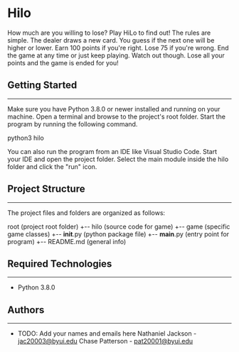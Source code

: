 # Hilo

How much are you willing to lose? Play HiLo to find out! The rules are
simple. The dealer draws a new card. You guess if the next one will be higher or
lower. Earn 100 points if you're right. Lose 75 if you're wrong. End the game at
any time or just keep playing. Watch out though. Lose all your points and the
game is ended for you!

## Getting Started

---

Make sure you have Python 3.8.0 or newer installed and running on your machine.
Open a terminal and browse to the project's root folder. Start the program by
running the following command.

python3 hilo

You can also run the program from an IDE like Visual Studio Code. Start your IDE
and open the project folder. Select the main module inside the hilo folder and
click the "run" icon.

## Project Structure

---

The project files and folders are organized as follows:

root (project root folder)
+-- hilo (source code for game)
+-- game (specific game classes)
+-- **init**.py (python package file)
+-- **main**.py (entry point for program)
+-- README.md (general info)

## Required Technologies

---

- Python 3.8.0

## Authors

---

- TODO: Add your names and emails here
  Nathaniel Jackson - jac20003@byui.edu
  Chase Patterson - pat20001@byui.edu
